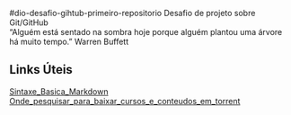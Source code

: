   #dio-desafio-gihtub-primeiro-repositorio
Desafio de projeto sobre Git/GitHub<br>
“Alguém está sentado na sombra hoje porque alguém plantou uma
árvore há muito tempo.” Warren Buffett
## Links Úteis 

[Sintaxe_Basica_Markdown](https://www.markdownguide.org/basic-syntax) 
<br>
[Onde_pesquisar_para_baixar_cursos_e_conteudos_em_torrent](https://kr.bt4g.org/)
